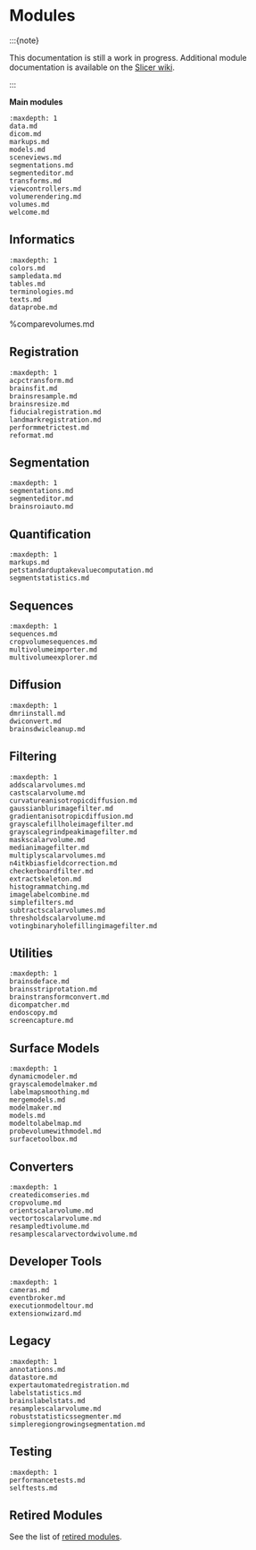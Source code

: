 # Modules

:::{note}

This documentation is still a work in progress. Additional module documentation is available on the [Slicer wiki](https://www.slicer.org/wiki/Documentation/Nightly).

:::

**Main modules**

```{toctree}
:maxdepth: 1
data.md
dicom.md
markups.md
models.md
sceneviews.md
segmentations.md
segmenteditor.md
transforms.md
viewcontrollers.md
volumerendering.md
volumes.md
welcome.md
```

## Informatics
```{toctree}
:maxdepth: 1
colors.md
sampledata.md
tables.md
terminologies.md
texts.md
dataprobe.md
```
%comparevolumes.md

## Registration
```{toctree}
:maxdepth: 1
acpctransform.md
brainsfit.md
brainsresample.md
brainsresize.md
fiducialregistration.md
landmarkregistration.md
performmetrictest.md
reformat.md
```

## Segmentation
```{toctree}
:maxdepth: 1
segmentations.md
segmenteditor.md
brainsroiauto.md
```

## Quantification
```{toctree}
:maxdepth: 1
markups.md
petstandarduptakevaluecomputation.md
segmentstatistics.md
```

## Sequences
```{toctree}
:maxdepth: 1
sequences.md
cropvolumesequences.md
multivolumeimporter.md
multivolumeexplorer.md
```

## Diffusion
```{toctree}
:maxdepth: 1
dmriinstall.md
dwiconvert.md
brainsdwicleanup.md
```

## Filtering
```{toctree}
:maxdepth: 1
addscalarvolumes.md
castscalarvolume.md
curvatureanisotropicdiffusion.md
gaussianblurimagefilter.md
gradientanisotropicdiffusion.md
grayscalefillholeimagefilter.md
grayscalegrindpeakimagefilter.md
maskscalarvolume.md
medianimagefilter.md
multiplyscalarvolumes.md
n4itkbiasfieldcorrection.md
checkerboardfilter.md
extractskeleton.md
histogrammatching.md
imagelabelcombine.md
simplefilters.md
subtractscalarvolumes.md
thresholdscalarvolume.md
votingbinaryholefillingimagefilter.md
```

## Utilities
```{toctree}
:maxdepth: 1
brainsdeface.md
brainsstriprotation.md
brainstransformconvert.md
dicompatcher.md
endoscopy.md
screencapture.md
```

## Surface Models
```{toctree}
:maxdepth: 1
dynamicmodeler.md
grayscalemodelmaker.md
labelmapsmoothing.md
mergemodels.md
modelmaker.md
models.md
modeltolabelmap.md
probevolumewithmodel.md
surfacetoolbox.md
```

## Converters
```{toctree}
:maxdepth: 1
createdicomseries.md
cropvolume.md
orientscalarvolume.md
vectortoscalarvolume.md
resampledtivolume.md
resamplescalarvectordwivolume.md
```

## Developer Tools
```{toctree}
:maxdepth: 1
cameras.md
eventbroker.md
executionmodeltour.md
extensionwizard.md
```

## Legacy
```{toctree}
:maxdepth: 1
annotations.md
datastore.md
expertautomatedregistration.md
labelstatistics.md
brainslabelstats.md
resamplescalarvolume.md
robuststatisticssegmenter.md
simpleregiongrowingsegmentation.md
```

## Testing
```{toctree}
:maxdepth: 1
performancetests.md
selftests.md
```

## Retired Modules

See the list of [retired modules](retiredmodules.md).
